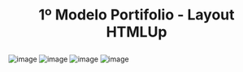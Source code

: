 <h1><p align="center" size="36px">1º Modelo Portifolio - Layout HTMLUp</p></h1>

![image](https://user-images.githubusercontent.com/27809524/84216983-5a51fa80-aaa1-11ea-9561-d4c18b232588.png)
![image](https://user-images.githubusercontent.com/27809524/84217011-6c339d80-aaa1-11ea-89b4-dc4d7003403d.png)
![image](https://user-images.githubusercontent.com/27809524/84217054-866d7b80-aaa1-11ea-91e2-a2d41522a267.png)
![image](https://user-images.githubusercontent.com/27809524/84217079-92f1d400-aaa1-11ea-9ceb-19839a954ac3.png)
